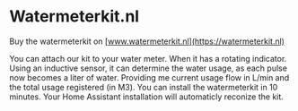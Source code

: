 # Watermeterkit.nl

Buy the watermeterkit on [www.watermeterkit.nl](https://watermeterkit.nl)

You can attach our kit to your water meter. When it has a rotating indicator.
Using an inductive sensor, it can determine the water usage, as each pulse now becomes a liter of water. Providing me current usage flow in L/min and
 the total usage registered (in M3).
You can install the watermeterkit in 10 minutes. Your Home Assistant installation will automaticly reconize the kit.